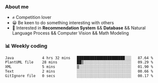 ### About me

- ✊ Competition lover
- 😀 Be keen to do something interesting with others
- 🎈 Interested in **Recommendation System** && **Database** && Natural Language Process && Computer Vision && Math Modeling


### 📊 Weekly coding
<!--START_SECTION:waka-->

```txt
Java             4 hrs 32 mins   ██████████████████████░░░   87.64 %
PlantUML file    28 mins         ██▒░░░░░░░░░░░░░░░░░░░░░░   09.29 %
XML              5 mins          ▒░░░░░░░░░░░░░░░░░░░░░░░░   01.90 %
Text             2 mins          ░░░░░░░░░░░░░░░░░░░░░░░░░   00.66 %
GitIgnore file   0 secs          ░░░░░░░░░░░░░░░░░░░░░░░░░   00.17 %
```

<!--END_SECTION:waka-->
